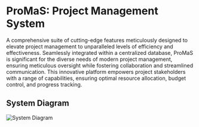 # ProMaS: Project Management System
A comprehensive suite of cutting-edge features meticulously designed to elevate project management to
unparalleled levels of efficiency and effectiveness. Seamlessly integrated within a centralized database,
ProMaS is significant for the diverse needs of modern project management, ensuring meticulous oversight
while fostering collaboration and streamlined communication. This innovative platform empowers project
stakeholders with a range of capabilities, ensuring optimal resource allocation, budget control, and progress
tracking.

## System Diagram
![System Diagram](System%20Diagram/system_diagram.jpg)
